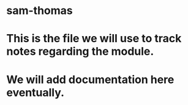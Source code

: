 sam-thomas
==========

# This is the file we will use to track notes regarding the module.
# We will add documentation here eventually.
